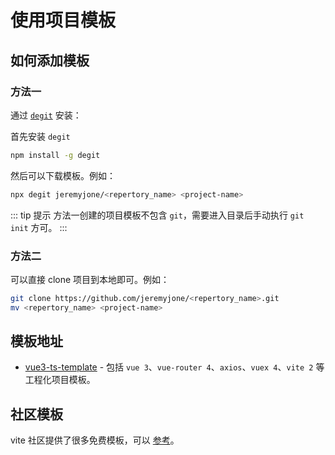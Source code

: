 # 使用项目模板

## 如何添加模板

### 方法一

通过 [`degit`](https://github.com/Rich-Harris/degit) 安装：

首先安装 `degit`

```sh
npm install -g degit
```

然后可以下载模板。例如：

```sh
npx degit jeremyjone/<repertory_name> <project-name>
```

::: tip 提示
方法一创建的项目模板不包含 `git`，需要进入目录后手动执行 `git init` 方可。
:::

### 方法二

可以直接 clone 项目到本地即可。例如：

```sh
git clone https://github.com/jeremyjone/<repertory_name>.git
mv <repertory_name> <project-name>
```

## 模板地址

- [vue3-ts-template](https://github.com/jeremyjone/vue3-ts-template) - 包括 `vue 3`、`vue-router 4`、`axios`、`vuex 4`、`vite 2` 等工程化项目模板。

## 社区模板

vite 社区提供了很多免费模板，可以 [参考](https://github.com/vitejs/awesome-vite#templates)。
